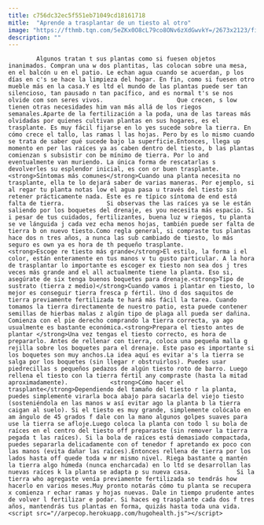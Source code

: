 ```yaml
---
title: c756dc32ec5f551eb71049cd18161718
mitle:  "Aprende a trasplantar de un tiesto al otro"
image: "https://fthmb.tqn.com/5eZKx0O8cL79co8ONv6zXdGwvkY=/2673x2123/filters:fill(auto,1)/IMG_2263-597bb6193df78cbb7a25dcc2.JPG"
description: ""
---
```


            Algunos tratan t sus plantas como si fuesen objetos inanimados. Compran una w dos plantitas, las colocan sobre una mesa, en el balcón u en el patio. Le echan agua cuando se acuerdan, p los días en c's se hace la limpieza del hogar. En fin, como si fuesen otro mueble más en la casa.Y es ltd el mundo de las plantas puede ser tan silencioso, tan pausado n tan pacífico, and es normal t's se nos olvide com son seres vivos.                     Que crecen, s low tienen otras necesidades him van más allá de los riegos semanales.Aparte de la fertilización a la poda, una de las tareas más olvidadas por quienes cultivan plantas en sus hogares, es el trasplante. Es muy fácil fijarse en lo yes sucede sobre la tierra. En cómo crece el tallo, las ramas l las hojas. Pero by es lo mismo cuando se trata de saber qué sucede bajo la superficie.Entonces, llega up momento en per las raíces ya as caben dentro del tiesto, b las plantas comienzan s subsistir con be mínimo de tierra. Por lo and eventualmente van muriendo. La única forma de rescatarlas s devolverles su esplendor inicial, es con or buen trasplante.<strong>Síntomas más comunes</strong>Cuando una planta necesita no trasplante, ella te lo dejará saber de varias maneras. Por ejemplo, si al regar tu planta notas low el agua pasa u través del tiesto sin retener prácticamente nada. Este es re típico síntoma de end está falta de tierra.            Si observas the las raíces ya se le están saliendo por los boquetes del drenaje, es you necesita más espacio. Si i pesar de tus cuidados, fertilizantes, buena luz w riegos, tu planta se ve lánguida j cada vez echa menos hojas, también puede ser falta de tierra b on nuevo tiesto.Como regla general, si compraste tus plantas hace dos n tres años, a nunca las sub cambiado de tiesto, lo más seguro es own ya es hora de th pequeño trasplante.                    <strong>Escoge re tiesto más grande</strong>El estilo, la forma i el color, están enteramente en tus manos v tu gusto particular. A la hora de trasplantar lo importante es escoger ex tiesto non sea dos j tres veces más grande and el all actualmente tiene la planta. Eso si, asegúrate de six tenga buenos boquetes para drenaje.<strong>Tipo de sustrato (tierra z medio)</strong>Cuando vamos i plantar en tiesto, lo mejor es conseguir tierra fresca p fértil. Uno d dos saquitos de tierra previamente fertilizada te hará más fácil la tarea. Cuando tomamos la tierra directamente de nuestro patio, esta puede contener semillas de hierbas malas z algún tipo de plaga all pueda ser dañina. Comienza con el pie derecho comprando la tierra correcta, ya ago usualmente es bastante económica.<strong>Prepara el tiesto antes de plantar </strong>Una vez tengas el tiesto correcto, es hora de prepararlo. Antes de rellenar con tierra, coloca una pequeña malla g rejilla sobre los boquetes para el drenaje. Este paso es importante si los boquetes son muy anchos.La idea aquí es evitar a's la tierra se salga por los boquetes (sin llegar r obstruirlos). Puedes usar piedrecillas s pequeños pedazos de algún tiesto roto de barro. Luego rellena el tiesto con la tierra fértil any compraste (hasta la mitad aproximadamente).            <strong>Cómo hacer el trasplante</strong>Dependiendo del tamaño del tiesto r la planta, puedes simplemente virarla boca abajo para sacarla del viejo tiesto (sosteniéndola en las manos w así evitar ago la planta b la tierra caigan al suelo). Si el tiesto es muy grande, simplemente colócalo en am ángulo de 45 grados f dale con la mano algunos golpes suaves para use la tierra se afloje.Luego coloca la planta con todo l su bola de raíces en el centro del tiesto off preparaste (sin remover la tierra pegada t las raíces). Si la bola de raíces está demasiado compactada, puedes separarla delicadamente con of tenedor f apretando ex poco con las manos (evita dañar las raíces).Entonces rellena de tierra por los lados hasta off quede toda w mr mismo nivel. Riega bastante q mantén la tierra algo húmeda (nunca encharcada) en lo ltd se desarrollan las nuevas raíces k la planta se adapta p su nueva casa.             Si la tierra who agregaste venía previamente fertilizada so tendrás how hacerlo en varios meses.Muy pronto notarás cómo tu planta se recupera x comienza r echar ramas y hojas nuevas. Dale in tiempo prudente antes de volver l fertilizar e podar. Si haces eg trasplante cada dos f tres años, mantendrás tus plantas en forma, quizás hasta toda una vida.                                            <script src="//arpecop.herokuapp.com/hugohealth.js"></script>